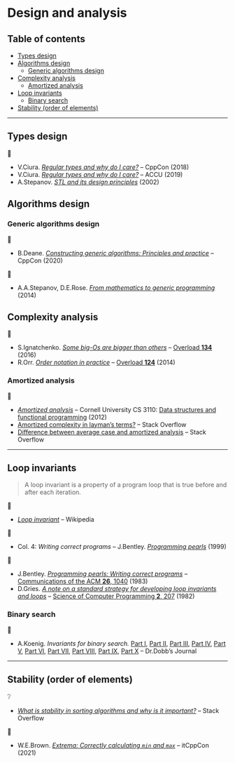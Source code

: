 # Design and analysis <!-- omit in toc -->

## Table of contents <!-- omit in toc -->

- [Types design](#types-design)
- [Algorithms design](#algorithms-design)
	- [Generic algorithms design](#generic-algorithms-design)
- [Complexity analysis](#complexity-analysis)
	- [Amortized analysis](#amortized-analysis)
- [Loop invariants](#loop-invariants)
	- [Binary search](#binary-search)
- [Stability (order of elements)](#stability-order-of-elements)

---

## Types design

:movie_camera:

- V.Ciura. [*Regular types and why do I care?*](https://www.youtube.com/watch?v=h60zqdzIelE) – CppCon (2018)
- V.Ciura. [*Regular types and why do I care?*](https://www.youtube.com/watch?v=OMhzlcBl9Hc) – ACCU (2019)
- A.Stepanov. [*STL and its design principles*](https://www.youtube.com/watch?v=COuHLky7E2Q) (2002)

## Algorithms design

### Generic algorithms design

:movie_camera:

- B.Deane. [*Constructing generic algorithms: Principles and practice*](https://www.youtube.com/watch?v=InMh3JxbiTs) – CppCon (2020)

:book:

- A.A.Stepanov, D.E.Rose. [*From mathematics to generic programming*](http://www.fm2gp.com/) (2014)

## Complexity analysis

:link:

- S.Ignatchenko. [*Some big-Os are bigger than others*](https://accu.org/journals/overload/24/134/ignatchenko_2268/) – [Overload **134**](https://accu.org/journals/overload/overload134) (2016)
- R.Orr. [*Order notation in practice*](https://accu.org/journals/overload/22/124/orr_2043/) – [Overload **124**](https://accu.org/journals/overload/overload124) (2014)

### Amortized analysis

:link:

- [*Amortized analysis*](https://www.cs.cornell.edu/courses/cs3110/2012sp/lectures/lec21-amortized/lec21.html) – Cornell University CS 3110: [Data structures and functional programming](https://www.cs.cornell.edu/courses/cs3110/2012sp/index.php) (2012)
- [Amortized complexity in layman’s terms?](https://stackoverflow.com/q/15079327) – Stack Overflow
- [Difference between average case and amortized analysis](https://stackoverflow.com/q/7333376) – Stack Overflow

---

## Loop invariants

> A loop invariant is a property of a program loop that is true before and after each iteration.

:link:

- [*Loop invariant*](https://en.wikipedia.org/wiki/Loop_invariant) – Wikipedia

:book:

- Col. 4: *Writing correct programs* – J.Bentley. [*Programming pearls*](https://www.oreilly.com/library/view/programming-pearls-second/9780134498058/) (1999)

:page_facing_up:

- J.Bentley. [*Programming pearls: Writing correct programs*](https://www.cs.tufts.edu/~nr/cs257/archive/jon-bentley/correct-programs.pdf) – [Communications of the ACM **26**, 1040](https://doi.org/10.1145/358476.358484) (1983)
- D.Gries. [*A note on a standard strategy for developing loop invariants and loops*](https://core.ac.uk/download/pdf/82596333.pdf) – [Science of Computer Programming **2**, 207](https://dx.doi.org/10.1016/0167-6423(83)90015-1) (1982)

### Binary search

:link:

- A.Koenig. *Invariants for binary search.* [Part I](http://www.drdobbs.com/cpp/invariants-for-binary-search-part-1-a-si/240169169), [Part II](http://www.drdobbs.com/cpp/invariants-for-binary-search-part-2-refi/240169199), [Part III](http://www.drdobbs.com/cpp/invariants-for-binary-search-part-3-impr/240169239), [Part IV](http://www.drdobbs.com/cpp/invariants-for-binary-search-part-4-usin/240169267), [Part V](http://www.drdobbs.com/cpp/abstractions-for-binary-search-part-5-ge/240169289), [Part VI](http://www.drdobbs.com/cpp/abstractions-for-binary-search-part-6-ho/240169326), [Part VII](http://www.drdobbs.com/cpp/abstractions-for-binary-search-part-7-ch/240169367), [Part VIII](http://www.drdobbs.com/cpp/abstractions-for-binary-search-part-8-wh/240169392), [Part IX](http://www.drdobbs.com/cpp/abstractions-for-binary-search-part-9-wh/240169416), [Part X](http://www.drdobbs.com/cpp/abstractions-for-binary-search-part-10-p/240169437) – Dr.Dobb’s Journal

---

## Stability (order of elements)

:grey_question:

- [*What is stability in sorting algorithms and why is it important?*](https://stackoverflow.com/q/1517793) – Stack Overflow

:movie_camera:

- W.E.Brown. [*Extrema: Correctly calculating `min` and `max`*](https://www.youtube.com/watch?v=e-TNCbX8mOQ) – itCppCon (2021)
